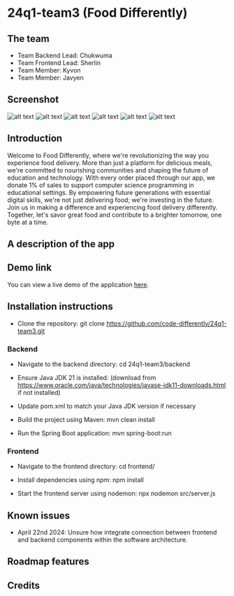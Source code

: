 # 24q1-team3  (Food Differently) 
## The team
    
* Team Backend Lead: Chukwuma
* Team Frontend Lead: Sherlin
* Team Member: Kyvon
* Team Member: Javyen 

    
## Screenshot

![alt text](../FDScreenShots/AboutUs.png)
![alt text](../FDScreenShots/ContactUs.png)
![alt text](../FDScreenShots/FrontBottom.png)
![alt text](../FDScreenShots/FrontMiddle.png)
![alt text](../FDScreenShots/FrontTop.png)
![alt text](../FDScreenShots/Nearby.png)

## Introduction

Welcome to Food Differently, where we're revolutionizing the way you experience food delivery. More than just a platform for delicious meals, we're committed to nourishing communities and shaping the future of education and technology. With every order placed through our app, we donate 1% of sales to support computer science programming in educational settings. By empowering future generations with essential digital skills, we're not just delivering food; we're investing in the future. Join us in making a difference and experiencing food delivery differently. Together, let's savor great food and contribute to a brighter tomorrow, one byte at a time.

## A description of the app




## Demo link

You can view a live demo of the application [here](https://fooddifferently.netlify.app).

## Installation instructions

- Clone the repository:
git clone https://github.com/code-differently/24q1-team3.git

### Backend

- Navigate to the backend directory:
cd 24q1-team3/backend

- Ensure Java JDK 21 is installed: (download from https://www.oracle.com/java/technologies/javase-jdk11-downloads.html if not installed)

- Update pom.xml to match your Java JDK version if necessary

- Build the project using Maven:
mvn clean install

- Run the Spring Boot application:
mvn spring-boot:run


### Frontend

- Navigate to the frontend directory:
cd frontend/

- Install dependencies using npm:
npm install

- Start the frontend server using nodemon:
npx nodemon src/server.js


## Known issues

* April 22nd 2024: Unsure how integrate connection between frontend and backend components within the software architecture.
  
## Roadmap features

## Credits 
